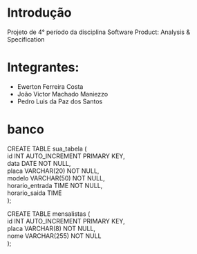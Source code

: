 # Introdução

Projeto de 4° período da disciplina Software Product: Analysis & Specification

# Integrantes:

- Ewerton Ferreira Costa  
- João Victor Machado Maniezzo  
- Pedro Luis da Paz dos Santos  

# banco
CREATE TABLE sua_tabela (  
    id INT AUTO_INCREMENT PRIMARY KEY,  
    data DATE NOT NULL,  
    placa VARCHAR(20) NOT NULL,  
    modelo VARCHAR(50) NOT NULL,  
    horario_entrada TIME NOT NULL,  
    horario_saida TIME  
);  

CREATE TABLE mensalistas (  
    id INT AUTO_INCREMENT PRIMARY KEY,  
    placa VARCHAR(8) NOT NULL,  
    nome VARCHAR(255) NOT NULL  
);
